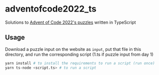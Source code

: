 # adventofcode2022_ts

Solutions to [Advent of Code 2022's puzzles](https://adventofcode.com/2022) written in TypeScript

## Usage

Download a puzzle input on the website as `input`, put that file in this directory, and run the corresponding script (1.ts if puzzle input from day 1)

```bash
yarn install # to install the requirements to run a script (run once)
yarn ts-node <script.ts> # to run a script
```

